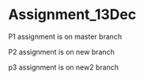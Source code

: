 # Assignment_13Dec
P1 assignment is on master branch 

P2 assignment is on new branch

p3 assignment is on new2 branch
